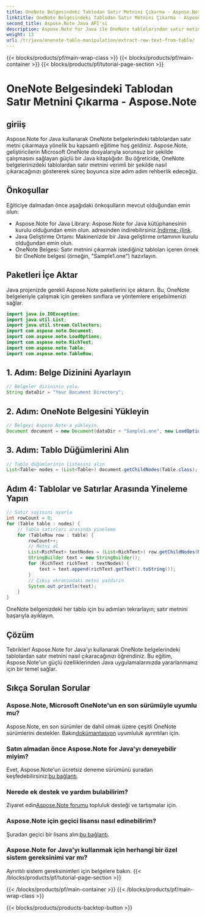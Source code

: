 ```yaml
---
title: OneNote Belgesindeki Tablodan Satır Metnini Çıkarma - Aspose.Note
linktitle: OneNote Belgesindeki Tablodan Satır Metnini Çıkarma - Aspose.Note
second_title: Aspose.Note Java API'si
description: Aspose.Note for Java ile OneNote tablolarından satır metinlerini zahmetsizce çıkarmayı öğrenin. Sorunsuz entegrasyon için adım adım kılavuzumuzu izleyin.
weight: 13
url: /tr/java/onenote-table-manipulation/extract-row-text-from-table/
---
```


{{< blocks/products/pf/main-wrap-class >}}
{{< blocks/products/pf/main-container >}}
{{< blocks/products/pf/tutorial-page-section >}}

# OneNote Belgesindeki Tablodan Satır Metnini Çıkarma - Aspose.Note

## giriiş
Aspose.Note for Java kullanarak OneNote belgelerindeki tablolardan satır metni çıkarmaya yönelik bu kapsamlı eğitime hoş geldiniz. Aspose.Note, geliştiricilerin Microsoft OneNote dosyalarıyla sorunsuz bir şekilde çalışmasını sağlayan güçlü bir Java kitaplığıdır. Bu öğreticide, OneNote belgelerinizdeki tablolardan satır metnini verimli bir şekilde nasıl çıkaracağınızı göstererek süreç boyunca size adım adım rehberlik edeceğiz.
## Önkoşullar
Eğiticiye dalmadan önce aşağıdaki önkoşulların mevcut olduğundan emin olun:
-  Aspose.Note for Java Library: Aspose.Note for Java kütüphanesinin kurulu olduğundan emin olun. adresinden indirebilirsiniz.[İndirme: {link](https://releases.aspose.com/note/java/).
- Java Geliştirme Ortamı: Makinenizde bir Java geliştirme ortamının kurulu olduğundan emin olun.
- OneNote Belgesi: Satır metnini çıkarmak istediğiniz tabloları içeren örnek bir OneNote belgesi (örneğin, "Sample1.one") hazırlayın.
## Paketleri İçe Aktar
Java projenizde gerekli Aspose.Note paketlerini içe aktarın. Bu, OneNote belgeleriyle çalışmak için gereken sınıflara ve yöntemlere erişebilmenizi sağlar.
```java
import java.io.IOException;
import java.util.List;
import java.util.stream.Collectors;
import com.aspose.note.Document;
import com.aspose.note.LoadOptions;
import com.aspose.note.RichText;
import com.aspose.note.Table;
import com.aspose.note.TableRow;
```
## 1. Adım: Belge Dizinini Ayarlayın
```java
// Belgeler dizininin yolu.
String dataDir = "Your Document Directory";
```
## 2. Adım: OneNote Belgesini Yükleyin
```java
// Belgeyi Aspose.Note'a yükleyin.
Document document = new Document(dataDir + "Sample1.one", new LoadOptions());
```
## 3. Adım: Tablo Düğümlerini Alın
```java
// Tablo düğümlerinin listesini alın
List<Table> nodes = (List<Table>) document.getChildNodes(Table.class);
```
## Adım 4: Tablolar ve Satırlar Arasında Yineleme Yapın
```java
// Satır sayısını ayarla
int rowCount = 0;
for (Table table : nodes) {
    // Tablo satırları arasında yineleme
    for (TableRow row : table) {
        rowCount++;
        // Metni al
        List<RichText> textNodes = (List<RichText>) row.getChildNodes(RichText.class);
        StringBuilder text = new StringBuilder();
        for (RichText richText : textNodes) {
            text = text.append(richText.getText().toString());
        }
        // Çıkış ekranındaki metni yazdırın
        System.out.println(text);
    }
}
```
OneNote belgenizdeki her tablo için bu adımları tekrarlayın; satır metnini başarıyla ayıklayın.
## Çözüm
Tebrikler! Aspose.Note for Java'yı kullanarak OneNote belgelerindeki tablolardan satır metnini nasıl çıkaracağınızı öğrendiniz. Bu eğitim, Aspose.Note'un güçlü özelliklerinden Java uygulamalarınızda yararlanmanız için bir temel sağlar.
## Sıkça Sorulan Sorular
### Aspose.Note, Microsoft OneNote'un en son sürümüyle uyumlu mu?
 Aspose.Note, en son sürümler de dahil olmak üzere çeşitli OneNote sürümlerini destekler. Bakın[dokümantasyon](https://reference.aspose.com/note/java/) uyumluluk ayrıntıları için.
### Satın almadan önce Aspose.Note for Java'yı deneyebilir miyim?
Evet, Aspose.Note'un ücretsiz deneme sürümünü şuradan keşfedebilirsiniz:[bu bağlantı](https://releases.aspose.com/).
### Nerede ek destek ve yardım bulabilirim?
 Ziyaret edin[Aspose.Note forumu](https://forum.aspose.com/c/note/28) topluluk desteği ve tartışmalar için.
### Aspose.Note için geçici lisansı nasıl edinebilirim?
 Şuradan geçici bir lisans alın:[bu bağlantı](https://purchase.aspose.com/temporary-license/).
### Aspose.Note for Java'yı kullanmak için herhangi bir özel sistem gereksinimi var mı?
Ayrıntılı sistem gereksinimleri için belgelere bakın.
{{< /blocks/products/pf/tutorial-page-section >}}

{{< /blocks/products/pf/main-container >}}
{{< /blocks/products/pf/main-wrap-class >}}

{{< blocks/products/products-backtop-button >}}
